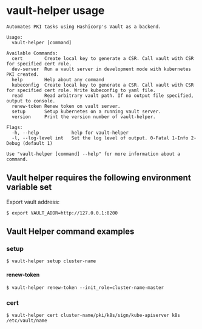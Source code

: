 # vault-helper usage
```
Automates PKI tasks using Hashicorp's Vault as a backend.

Usage:
  vault-helper [command]

Available Commands:
  cert        Create local key to generate a CSR. Call vault with CSR for specified cert role.
  dev-server  Run a vault server in development mode with kubernetes PKI created.
  help        Help about any command
  kubeconfig  Create local key to generate a CSR. Call vault with CSR for specified cert role. Write kubeconfig to yaml file.
  read        Read arbitrary vault path. If no output file specified, output to console.
  renew-token Renew token on vault server.
  setup       Setup kubernetes on a running vault server.
  version     Print the version number of vault-helper.

Flags:
  -h, --help            help for vault-helper
  -l, --log-level int   Set the log level of output. 0-Fatal 1-Info 2-Debug (default 1)

Use "vault-helper [command] --help" for more information about a command.
```

## Vault helper requires the following environment variable set
Export vault address:
```
$ export VAULT_ADDR=http://127.0.0.1:8200
```


## Vault Helper command examples
### setup
```
$ vault-helper setup cluster-name
```

#### renew-token
```
$ vault-helper renew-token --init_role=cluster-name-master
```

### cert
```
$ vault-helper cert cluster-name/pki/k8s/sign/kube-apiserver k8s /etc/vault/name
```
